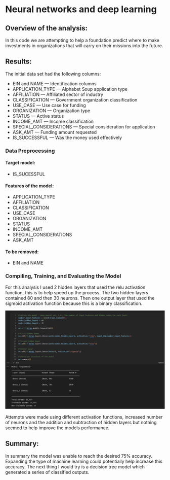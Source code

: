 # Neural networks and deep learning 

## Overview of the analysis: 
In this code we are attempting to help a foundation predict where to make investments in organizations that will carry on their missions into the future.


## Results: 
The initial data set had the following columns: 
- EIN and NAME — Identification columns
- APPLICATION_TYPE — Alphabet Soup application type
- AFFILIATION — Affiliated sector of industry
- CLASSIFICATION — Government organization classification
- USE_CASE — Use case for funding
- ORGANIZATION — Organization type
- STATUS — Active status
- INCOME_AMT — Income classification
- SPECIAL_CONSIDERATIONS — Special consideration for application
- ASK_AMT — Funding amount requested
- IS_SUCCESSFUL — Was the money used effectively


### Data Preprocessing

#### Target model: 
- IS_SUCESSFUL

#### Features of the model:
- APPLICATION_TYPE
- AFFILIATION
- CLASSIFICATION
- USE_CASE
- ORGANIZATION
- STATUS
- INCOME_AMT
- SPECIAL_CONSIDERATIONS
- ASK_AMT

#### To be removed:
- EIN and NAME


### Compiling, Training, and Evaluating the Model
For this analysis I used 2 hidden layers that used the relu activation function, this is to help speed up the process. The two hidden layers contained 80 and then 30 neurons. Then one output layer that used the sigmoid activation function because this is a binary classification.

![DefineModel](https://github.com/ethomas33/Neural_Network_Charity_Analysis/blob/038d95aa41b91bc9f59ffecca5a1cab450330500/Challenge/Resources/DefineModel.PNG)

Attempts were made using different activation functions, increased number of neurons and the addition and subtraction of hidden layers but nothing seemed to help improve the models performance. 

## Summary: 
In summary the model was unable to reach the desired 75% accuracy. Expanding the type of machine learning could potentially help increase this accuracy. The next thing I would try is a decision tree model which generated a series of classified outputs.  